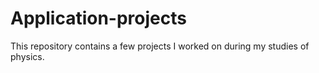 # Application-projects
This repository contains a few projects I worked on during my studies of physics.

